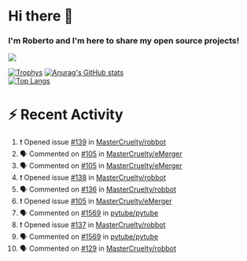 # Hi there 👋
### I'm Roberto and I'm here to share my open source projects!

<img src="https://komarev.com/ghpvc/?username=mastercruelty&label=Profile views&color=0e75b6"><br>

[![Trophys](https://github-profile-trophy.vercel.app/?username=mastercruelty)](https://github.com/ryo-ma/github-profile-trophy)
[![Anurag's GitHub stats](https://github-readme-stats.vercel.app/api?username=mastercruelty&show_icons=true&theme=tokyonight)](https://github.com/anuraghazra/github-readme-stats)<br>
[![Top Langs](https://github-readme-stats.vercel.app/api/top-langs/?username=mastercruelty&langs_count=10&hide=jupyter%20notebook&exclude_repo=Alarm-project&langs_count=6&layout=compact&theme=tokyonight)](https://github.com/anuraghazra/github-readme-stats)

# :zap: Recent Activity
<!--START_SECTION:activity-->
1. ❗ Opened issue [#139](https://github.com/MasterCruelty/robbot/issues/139) in [MasterCruelty/robbot](https://github.com/MasterCruelty/robbot)
2. 🗣 Commented on [#105](https://github.com/MasterCruelty/eMerger/issues/105) in [MasterCruelty/eMerger](https://github.com/MasterCruelty/eMerger)
3. 🗣 Commented on [#105](https://github.com/MasterCruelty/eMerger/issues/105) in [MasterCruelty/eMerger](https://github.com/MasterCruelty/eMerger)
4. ❗ Opened issue [#138](https://github.com/MasterCruelty/robbot/issues/138) in [MasterCruelty/robbot](https://github.com/MasterCruelty/robbot)
5. 🗣 Commented on [#136](https://github.com/MasterCruelty/robbot/issues/136) in [MasterCruelty/robbot](https://github.com/MasterCruelty/robbot)
6. ❗ Opened issue [#105](https://github.com/MasterCruelty/eMerger/issues/105) in [MasterCruelty/eMerger](https://github.com/MasterCruelty/eMerger)
7. 🗣 Commented on [#1569](https://github.com/pytube/pytube/issues/1569) in [pytube/pytube](https://github.com/pytube/pytube)
8. ❗ Opened issue [#137](https://github.com/MasterCruelty/robbot/issues/137) in [MasterCruelty/robbot](https://github.com/MasterCruelty/robbot)
9. 🗣 Commented on [#1569](https://github.com/pytube/pytube/issues/1569) in [pytube/pytube](https://github.com/pytube/pytube)
10. 🗣 Commented on [#129](https://github.com/MasterCruelty/robbot/issues/129) in [MasterCruelty/robbot](https://github.com/MasterCruelty/robbot)
<!--END_SECTION:activity-->
